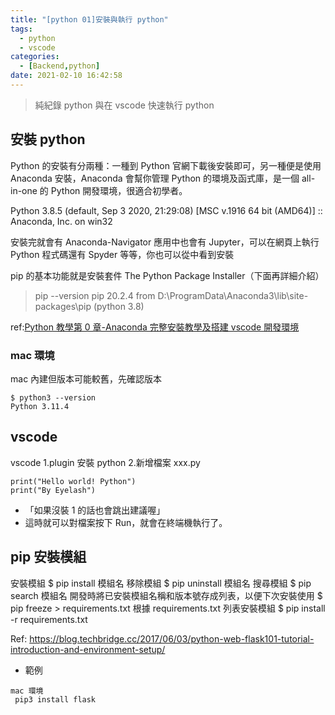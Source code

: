 ```yaml
---
title: "[python 01]安裝與執行 python"
tags:
  - python
  - vscode
categories:
  - [Backend,python]
date: 2021-02-10 16:42:58
---
```


>純紀錄 python 與在 vscode 快速執行 python 


<!--more-->

## 安裝 python
Python 的安裝有分兩種：一種到 Python 官網下載後安裝即可，另一種便是使用 Anaconda 安裝，Anaconda 會幫你管理 Python 的環境及函式庫，是一個 all-in-one 的 Python 開發環境，很適合初學者。

Python 3.8.5 (default, Sep  3 2020, 21:29:08) [MSC v.1916 64 bit (AMD64)] :: Anaconda, Inc. on win32

安裝完就會有 Anaconda-Navigator
應用中也會有 Jupyter，可以在網頁上執行 Python 程式碼還有 Spyder 等等，你也可以從中看到安裝

pip 的基本功能就是安裝套件 The Python Package Installer（下面再詳細介紹）
>pip --version
pip 20.2.4 from D:\ProgramData\Anaconda3\lib\site-packages\pip (python 3.8)


ref:[Python 教學第 0 章-Anaconda 完整安裝教學及搭建 vscode 開發環境](https://www.woodowlab.com/python-tutorial-0-anaconda/)


### mac 環境
mac 內建但版本可能較舊，先確認版本
```
$ python3 --version
Python 3.11.4
```





## vscode
vscode
1.plugin 安裝 python
2.新增檔案 xxx.py

```
print("Hello world! Python")
print("By Eyelash")
```
- 「如果沒裝 1 的話也會跳出建議喔」
- 這時就可以對檔案按下 Run，就會在終端機執行了。


## pip 安裝模組
安裝模組
$ pip install 模組名
移除模組
$ pip uninstall 模組名
搜尋模組
$ pip search 模組名
開發時將已安裝模組名稱和版本號存成列表，以便下次安裝使用
$ pip freeze > requirements.txt
根據 requirements.txt 列表安裝模組
$ pip install -r requirements.txt

Ref:
https://blog.techbridge.cc/2017/06/03/python-web-flask101-tutorial-introduction-and-environment-setup/


-  範例
```
mac 環境
 pip3 install flask
```